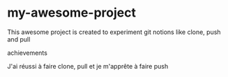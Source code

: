 # my-awesome-project


This awesome project is created to experiment git notions like clone, push and pull

achievements

J'ai réussi à faire clone, pull et je m'apprête à faire push